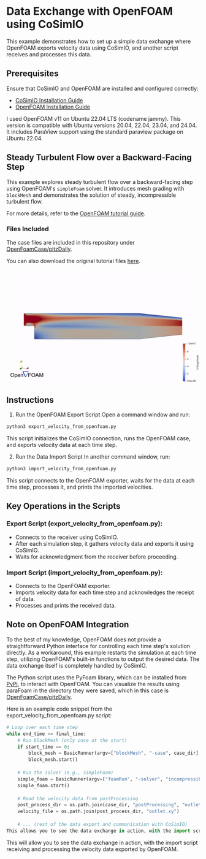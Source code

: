 # Data Exchange with OpenFOAM using CoSimIO

This example demonstrates how to set up a simple data exchange where OpenFOAM exports velocity data using CoSimIO, and another script receives and processes this data.

## Prerequisites
Ensure that CoSimIO and OpenFOAM are installed and configured correctly:

- [CoSimIO Installation Guide](https://kratosmultiphysics.github.io/CoSimIO/tutorials/python/integration_co_sim_io.html)
- [OpenFOAM Installation Guide](https://openfoam.org/download/11-ubuntu/)

I used OpenFOAM v11 on Ubuntu 22.04 LTS (codename jammy). This version is compatible with Ubuntu versions 20.04, 22.04, 23.04, and 24.04. It includes ParaView support using the standard paraview package on Ubuntu 22.04.

## Steady Turbulent Flow over a Backward-Facing Step

This example explores steady turbulent flow over a backward-facing step using OpenFOAM's `simpleFoam` solver. It introduces mesh grading with `blockMesh` and demonstrates the solution of steady, incompressible turbulent flow.

For more details, refer to the [OpenFOAM tutorial guide](https://www.openfoam.com/documentation/tutorial-guide/3-compressible-flow/3.1-steady-turbulent-flow-over-a-backward-facing-step).

### Files Included

The case files are included in this repository under [OpenFoamCase/pitzDaily](../OpenFoamCase/pitzDaily).

You can also download the original tutorial files [here](https://develop.openfoam.com/Development/openfoam/tree/master/tutorials/incompressible/simpleFoam/pitzDaily).

<p align="center">
  <img src="media/openfoam_case.gif" alt="OpenFOAM Case Simulation" />
</p>

## Instructions
1. Run the OpenFOAM Export Script
Open a command window and run:

```bash
python3 export_velocity_from_openfoam.py
```

This script initializes the CoSimIO connection, runs the OpenFOAM case, and exports velocity data at each time step.

2. Run the Data Import Script
In another command window, run:

```bash
python3 import_velocity_from_openfoam.py
```

This script connects to the OpenFOAM exporter, waits for the data at each time step, processes it, and prints the imported velocities.

## Key Operations in the Scripts
### Export Script (export_velocity_from_openfoam.py):

- Connects to the receiver using CoSimIO.
- After each simulation step, it gathers velocity data and exports it using CoSimIO.
- Waits for acknowledgment from the receiver before proceeding.

### Import Script (import_velocity_from_openfoam.py):

- Connects to the OpenFOAM exporter.
- Imports velocity data for each time step and acknowledges the receipt of data.
- Processes and prints the received data.

## Note on OpenFOAM Integration
To the best of my knowledge, OpenFOAM does not provide a straightforward Python interface for controlling each time step's solution directly. As a workaround, this example restarts the simulation at each time step, utilizing OpenFOAM's built-in functions to output the desired data. The data exchange itself is completely handled by CoSimIO.

The Python script uses the PyFoam library, which can be installed from [PyPi](https://pypi.org/project/PyFoam/), to interact with OpenFOAM. You can visualize the results using paraFoam in the directory they were saved, which in this case is [OpenFoamCase/pitzDaily](../OpenFoamCase/pitzDaily).

Here is an example code snippet from the export_velocity_from_openfoam.py script:

```python
# Loop over each time step
while end_time <= final_time:
    # Run blockMesh (only once at the start)
    if start_time == 0:
        block_mesh = BasicRunner(argv=["blockMesh", "-case", case_dir], silent=False)
        block_mesh.start()

    # Run the solver (e.g., simpleFoam)
    simple_foam = BasicRunner(argv=["foamRun", "-solver", "incompressibleFluid", "-case", case_dir], silent=False)
    simple_foam.start()

    # Read the velocity data from postProcessing
    post_process_dir = os.path.join(case_dir, "postProcessing", "outletVelocity", f"{end_time}")
    velocity_file = os.path.join(post_process_dir, "outlet.xy")

    # ... (rest of the data export and communication with CoSimIO)
This allows you to see the data exchange in action, with the import script receiving and processing the velocity data exported by OpenFOAM.
```

This will allow you to see the data exchange in action, with the import script receiving and processing the velocity data exported by OpenFOAM.

